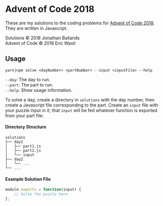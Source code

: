 # Advent of Code 2018

These are my solutions to the coding problems for [Advent of Code 2018](https://adventofcode.com/2018). They are written in Javascript.

Solutions © 2018 Jonathan Ballands  
Advent of Code © 2018 Eric Wastl

## Usage

```
yarn|npm solve <dayNumber> <partNumber> --input <inputFile> --help
```

`--day`: The day to run.  
`--part`: The part to run.  
`--help`: Show usage information.

To solve a day, create a directory in `solutions` with the day number, then create a Javascript file corresponding to the part. Create an `input` file with your puzzle input in it; that `input` will be fed whatever function is exported from your part file:

#### Directory Structure

```
solutions
├── day1
│   ├── part1.js
│   ├── part2.js
│   └── input
├── day2
│   └── ...
└── ...
```

#### Example Solution File

```js
module.exports = function(input) {
	// Solve the puzzle here
};
```
